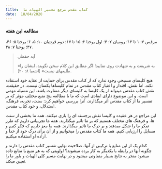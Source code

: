 ```yaml
---
title:  کتاب مقدس مرجع معتبر الهیات ما
date:  18/04/2020
---
```


### مطالعه این هفته
مرقس ۷: ۱ تا ۱۳؛ رومیان ۲: ۴؛ اول یوحنا ۲: ۱۵ تا ۱۷؛ دوم قرنتیان ۱۰: ۵، ۶؛ یوحنا ۵: ۴۶، ۴۷؛ یوحنا ۷: ۳۸.

> <p>آیه حفظی</p>
> «به شریعت و به شهادت روی نمایید! اگر مطابق این کلام سخن نگویند، ایشان را طَلیعهای نیست» (اشعیا ۸: ۲۰).

هیچ کلیسای مسیحی وجود ندارد که از کتاب مقدس برای حمایت از عقاید خود استفاده نکند. اما نقش، اقتدار و اعتبار کتاب مقدس در تمام کلیساها یکسان نیست. در حقیقت، نقش کتاب مقدس میتواند از یک کلیسا به کلیسای دیگر متفاوت باشد. این مسیله مهمی است، و این موضوع دارای ابعادی است که ما با مطالعه پنج منبع مختلف مؤثر که بر تفسیر ما از کتاب مقدس اثر میگذارند، آنرا بررسی خواهیم کرد: سنت، تجربه، فرهنگ، استدلال، و خود کتاب مقدس.

این مراجع در هر عقیده و کلیسا نقش برجسته ای را بازی میکنند. همه ما بخشی از سنت ها، و فرهنگ های مختلف هستیم که بر ما تاثیر میگذارند. همه ما تجربیاتی داریم که طرز تفکر ما را شکل میدهند و بر درک ما تاثیر میگذارند. همه ما مغز داریم که فکر کنیم و مسایل را ارزیابی کنیم. همه ما کتاب مقدس را میخوانیم و از آن برای درک خود از خدا و اراده او استفاده میکنیم.

کدام یک از این منابع یا ترکیبی از آنها، صلاحیت نهایی تفسیر کتاب مقدس را دارند و چگونه آنها در رابطه با یکدیگر به کار برده میشوند؟ اولویتی که به هر منبع یا منابع داده میشود منجر به نتایج بسیار متفاوتی میشود و در نهایت مسیر کلی الهیات و باور ما را تعیین میکند.